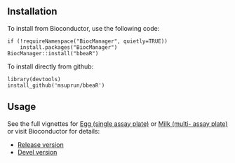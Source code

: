 
## Installation

To install from Bioconductor, use the following code:

```{r}
if (!requireNamespace("BiocManager", quietly=TRUE))
    install.packages("BiocManager")
BiocManager::install("bbeaR")
```

To install directly from github:

```{r}
library(devtools)
install_github('msuprun/bbeaR')
```

## Usage

See the full vignettes for [Egg (single assay plate)](https://msuprun.github.io/bbeaR/bbeaR_EggExample.html) or  [Milk (multi- assay plate)](https://msuprun.github.io/bbeaR/bbeaR_MilkExample.html) or visit Bioconductor for details:

- [Release version](http://www.bioconductor.org/packages/release/bioc/html/bbeaR.html)
- [Devel version](http://www.bioconductor.org/packages/devel/bioc/html/bbeaR.html)
